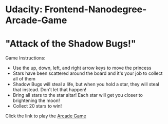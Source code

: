 Udacity: Frontend-Nanodegree-Arcade-Game
===============================
# "Attack of the Shadow Bugs!"

Game Instructions:
- Use the up, down, left, and right arrow keys to move the princess
- Stars have been scattered around the board and it's your job to collect all of them
- Shadow Bugs will steal a life, but when you hold a star, they will steal that instead. Don't let that happen!
- Bring all stars to the star altar! Each star will get you closer to brightening the moon!
- Collect 20 stars to win!

Click the link to play the [Arcade Game](https://jpvergara16.github.io/Project-Nanodegree-Arcade-Game/)

